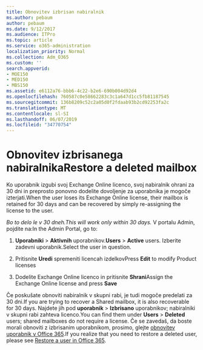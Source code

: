 ```yaml
---
title: Obnovitev izbrisan nabiralnik
ms.author: pebaum
author: pebaum
ms.date: 9/12/2017
ms.audience: ITPro
ms.topic: article
ms.service: o365-administration
localization_priority: Normal
ms.collection: Adm_O365
ms.custom: ''
search.appverid:
- MOE150
- MED150
- MBS150
ms.assetid: e6112a76-bbb6-4c22-b2e6-690b004d92d4
ms.openlocfilehash: 760587c0e58662283c3c1a647d1cc5fb81187545
ms.sourcegitcommit: 136b8209c52c2a05d0f2fdaab93b2cd92253fa2c
ms.translationtype: MT
ms.contentlocale: sl-SI
ms.lasthandoff: 06/07/2019
ms.locfileid: "34770754"
---
```

# <a name="restore-a-deleted-mailbox"></a><span data-ttu-id="85285-102">Obnovitev izbrisanega nabiralnika</span><span class="sxs-lookup"><span data-stu-id="85285-102">Restore a deleted mailbox</span></span>

<span data-ttu-id="85285-103">Ko uporabnik izgubi svoj Exchange Online licenco, svoj nabiralnik ohrani za 30 dni in preprosto ponovno dodelite dovoljenje za uporabnika je mogoče izterjati.</span><span class="sxs-lookup"><span data-stu-id="85285-103">When the user loses its Exchange Online license, their mailbox is retained for 30 days and can be recovered by simply re-assigning the license to the user.</span></span>
  
 <span data-ttu-id="85285-104">*Bo to delo le v 30 dneh.*</span><span class="sxs-lookup"><span data-stu-id="85285-104">*This will work only within 30 days.*</span></span>  <span data-ttu-id="85285-105">V portalu Admin, pojdite na:</span><span class="sxs-lookup"><span data-stu-id="85285-105">In the Admin Portal, go to:</span></span> 
  
1. <span data-ttu-id="85285-106">**Uporabniki** \> **Aktivnih** uporabnikov.</span><span class="sxs-lookup"><span data-stu-id="85285-106">**Users** \> **Active** users.</span></span> <span data-ttu-id="85285-107">Izberite zadevni uporabnik.</span><span class="sxs-lookup"><span data-stu-id="85285-107">Select the user in question.</span></span> 
    
2. <span data-ttu-id="85285-108">Pritisnite **Uredi** spremeniti licencah izdelkov</span><span class="sxs-lookup"><span data-stu-id="85285-108">Press **Edit** to modify Product licenses</span></span> 
    
3. <span data-ttu-id="85285-109">Dodelite Exchange Online licenco in pritisnite **Shrani**</span><span class="sxs-lookup"><span data-stu-id="85285-109">Assign the Exchange Online license and press **Save**</span></span>
    
<span data-ttu-id="85285-110">Če poskušate obnoviti nabiralnik v skupni rabi, je tudi mogoče predelati za 30 dni.</span><span class="sxs-lookup"><span data-stu-id="85285-110">If you are trying to recover a Shared mailbox, it is also recoverable for 30 days.</span></span> <span data-ttu-id="85285-111">Najdete jih pod **uporabnik** \> **Izbrisano** uporabnikov; nabiralniki v skupni rabi zahteva licenco.</span><span class="sxs-lookup"><span data-stu-id="85285-111">You can find them under **Users** \> **Deleted** users; shared mailboxes do not require a license.</span></span> <span data-ttu-id="85285-112">Če se zavedaš, da boste morali obnoviti z izbrisanim uporabnikom, prosimo, glejte [obnovitev uporabnik v Office 365](https://docs.microsoft.com/office365/admin/add-users/restore-user).</span><span class="sxs-lookup"><span data-stu-id="85285-112">If you realize that you need to restore a deleted user, please see [Restore a user in Office 365](https://docs.microsoft.com/office365/admin/add-users/restore-user).</span></span>
  


